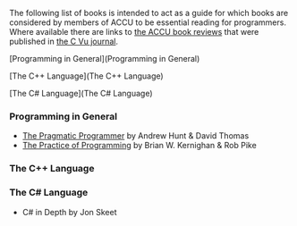 The following list of books is intended to act as a guide for which books are considered by members of ACCU to be essential reading for programmers. Where available there are links to [the ACCU book reviews](http://accu.org/index.php?module=bookreviews&func=search) that were published in [the C Vu journal](http://accu.org/index.php/cvujournal).

[Programming in General](Programming in General)

[The C++ Language](The C++ Language)

[The C# Language](The C# Language)

### Programming in General

* [The Pragmatic Programmer](http://accu.org/index.php?module=bookreviews&func=search&rid=1148) by Andrew Hunt & David Thomas
* [The Practice of Programming](http://accu.org/index.php?module=bookreviews&func=search&rid=419) by Brian W. Kernighan & Rob Pike

### The C++ Language

### The C# Language

* C# in Depth by Jon Skeet

